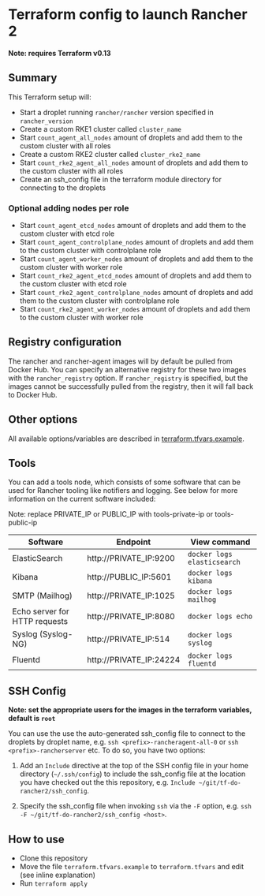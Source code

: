 # Terraform config to launch Rancher 2

**Note: requires Terraform v0.13**

## Summary

This Terraform setup will:

- Start a droplet running `rancher/rancher` version specified in `rancher_version`
- Create a custom RKE1 cluster called `cluster_name`
- Start `count_agent_all_nodes` amount of droplets and add them to the custom cluster with all roles
- Create a custom RKE2 cluster called `cluster_rke2_name`
- Start `count_rke2_agent_all_nodes` amount of droplets and add them to the custom cluster with all roles
- Create an ssh_config file in the terraform module directory for connecting to the droplets

### Optional adding nodes per role
- Start `count_agent_etcd_nodes` amount of droplets and add them to the custom cluster with etcd role
- Start `count_agent_controlplane_nodes` amount of droplets and add them to the custom cluster with controlplane role
- Start `count_agent_worker_nodes` amount of droplets and add them to the custom cluster with worker role
- Start `count_rke2_agent_etcd_nodes` amount of droplets and add them to the custom cluster with etcd role
- Start `count_rke2_agent_controlplane_nodes` amount of droplets and add them to the custom cluster with controlplane role
- Start `count_rke2_agent_worker_nodes` amount of droplets and add them to the custom cluster with worker role

## Registry configuration

The rancher and rancher-agent images will by default be pulled from Docker Hub. You can specify an alternative registry for these two images with the `rancher_registry` option. If `rancher_registry` is specified, but the images cannot be successfully pulled from the registry, then it will fall back to Docker Hub.

## Other options

All available options/variables are described in [terraform.tfvars.example](https://github.com/superseb/tf-do-rancher2/blob/master/terraform.tfvars.example).

## Tools

You can add a tools node, which consists of some software that can be used for Rancher tooling like notifiers and logging. See below for more information on the current software included:

Note: replace PRIVATE_IP or PUBLIC_IP with tools-private-ip or tools-public-ip

| Software  | Endpoint | View command |
| ------------- | ------------- | ---------- |
| ElasticSearch | http://PRIVATE_IP:9200 | `docker logs elasticsearch` |
| Kibana  | http://PUBLIC_IP:5601  | `docker logs kibana` |
| SMTP (Mailhog) | http://PRIVATE_IP:1025 | `docker logs mailhog` |
| Echo server for HTTP requests | http://PRIVATE_IP:8080 | `docker logs echo` |
| Syslog (Syslog-NG) | http://PRIVATE_IP:514 | `docker logs syslog` |
| Fluentd | http://PRIVATE_IP:24224 | `docker logs fluentd` |

## SSH Config

**Note: set the appropriate users for the images in the terraform variables, default is `root`**

You can use the use the auto-generated ssh_config file to connect to the droplets by droplet name, e.g. `ssh <prefix>-rancheragent-all-0` or `ssh <prefix>-rancherserver` etc. To do so, you have two options:

1. Add an `Include` directive at the top of the SSH config file in your home directory (`~/.ssh/config`) to include the ssh_config file at the location you have checked out the this repository, e.g. `Include ~/git/tf-do-rancher2/ssh_config`.

2. Specify the ssh_config file when invoking `ssh` via the `-F` option, e.g. `ssh -F ~/git/tf-do-rancher2/ssh_config <host>`.

## How to use

- Clone this repository
- Move the file `terraform.tfvars.example` to `terraform.tfvars` and edit (see inline explanation)
- Run `terraform apply`
